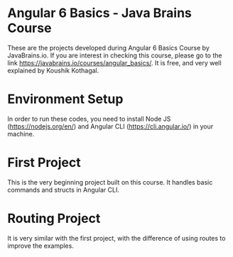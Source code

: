 # Angular 6 Basics - Java Brains Course
These are the projects developed during Angular 6 Basics Course by JavaBrains.io. If you are interest in checking this course, please go to the link https://javabrains.io/courses/angular_basics/. It is free, and very well explained by Koushik Kothagal.

# Environment Setup
In order to run these codes, you need to install Node JS (https://nodejs.org/en/) and Angular CLI (https://cli.angular.io/) in your machine. 

# First Project
This is the very beginning project built on this course. It handles basic commands and structs in Angular CLI.

# Routing Project
It is very similar with the first project, with the difference of using routes to improve the examples.
